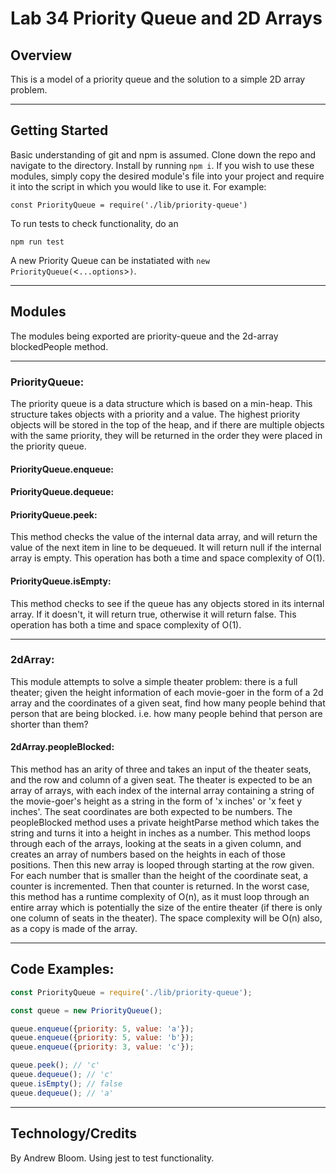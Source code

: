 # Lab 34 Priority Queue and 2D Arrays

## Overview

This is a model of a priority queue and the solution to a simple 2D array problem.
***
## Getting Started

Basic understanding of git and npm is assumed. Clone down the repo and navigate to the directory. Install by running `npm i`. If you wish to use these modules, simply copy the desired module's file into your project and require it into the script in which you would like to use it. For example:

```const PriorityQueue = require('./lib/priority-queue')```

To run tests to check functionality, do an

```npm run test```

A new Priority Queue can be instatiated with `new PriorityQueue(`<`...options`>`)`. 
***
## Modules

The modules being exported are priority-queue and the 2d-array blockedPeople method.
***
### PriorityQueue:

The priority queue is a data structure which is based on a min-heap. This structure takes objects with a priority and a value. The highest priority objects will be stored in the top of the heap, and if there are multiple objects with the same priority, they will be returned in the order they were placed in the priority queue.

#### PriorityQueue.enqueue:

#### PriorityQueue.dequeue:

#### PriorityQueue.peek:

This method checks the value of the internal data array, and will return the value of the next item in line to be dequeued. It will return null if the internal array is empty. This operation has both a time and space complexity of O(1).

#### PriorityQueue.isEmpty:

This method checks to see if the queue has any objects stored in its internal array. If it doesn't, it will return true, otherwise it will return false. This operation has both a time and space complexity of O(1).

***
### 2dArray:

This module attempts to solve a simple theater problem: there is a full theater; given the height information of each movie-goer in the form of a 2d array and the coordinates of a given seat, find how many people behind that person that are being blocked. i.e. how many people behind that person are shorter than them?

#### 2dArray.peopleBlocked:

This method has an arity of three and takes an input of the theater seats, and the row and column of a given seat. The theater is expected to be an array of arrays, with each index of the internal array containing a string of the movie-goer's height as a string in the form of 'x inches' or 'x feet y inches'. The seat coordinates are both expected to be numbers. The peopleBlocked method uses a private heightParse method which takes the string and turns it into a height in inches as a number. This method loops through each of the arrays, looking at the seats in a given column, and creates an array of numbers based on the heights in each of those positions. Then this new array is looped through starting at the row given. For each number that is smaller than the height of the coordinate seat, a counter is incremented. Then that counter is returned. In the worst case, this method has a runtime complexity of O(n), as it must loop through an entire array which is potentially the size of the entire theater (if there is only one column of seats in the theater). The space complexity will be O(n) also, as a copy is made of the array.

***
## Code Examples:

```javascript
const PriorityQueue = require('./lib/priority-queue');

const queue = new PriorityQueue();

queue.enqueue({priority: 5, value: 'a'});
queue.enqueue({priority: 5, value: 'b'});
queue.enqueue({priority: 3, value: 'c'});

queue.peek(); // 'c'
queue.dequeue(); // 'c'
queue.isEmpty(); // false
queue.dequeue(); // 'a'
```
***
## Technology/Credits

By Andrew Bloom. Using jest to test functionality.